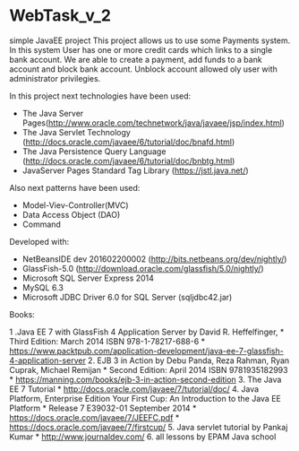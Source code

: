 # WebTask_v_2

simple JavaEE project This project allows us to use some Payments system. 
In this system User has one or more credit cards which links to a single bank account. 
We are able to create a payment, add funds to a bank account and block bank account. 
Unblock account allowed oly user with administrator privilegies.

In this project next technologies have been used:

- The Java Server Pages(http://www.oracle.com/technetwork/java/javaee/jsp/index.html)
- The Java Servlet Technology (http://docs.oracle.com/javaee/6/tutorial/doc/bnafd.html)
- The Java Persistence Query Language (http://docs.oracle.com/javaee/6/tutorial/doc/bnbtg.html)
- JavaServer Pages Standard Tag Library (https://jstl.java.net/)

Also next patterns have been used:

- Model-Viev-Controller(MVC)
- Data Access Object (DAO)
- Command

Developed with:

- NetBeansIDE dev 201602200002 (http://bits.netbeans.org/dev/nightly/)
- GlassFish-5.0 (http://download.oracle.com/glassfish/5.0/nightly/)
- Microsoft SQL Server Express 2014
- MySQL 6.3
- Microsoft JDBC Driver 6.0 for SQL Server (sqljdbc42.jar)

Books:

1 .Java EE 7 with GlassFish 4 Application Server by David R. Heffelfinger, 
            * Third Edition: March 2014 ISBN 978-1-78217-688-6
            * https://www.packtpub.com/application-development/java-ee-7-glassfish-4-application-server
2. EJB 3 in Action by Debu Panda, Reza Rahman, Ryan Cuprak, Michael Remijan
            * Second Edition: April 2014 ISBN 9781935182993
            * https://manning.com/books/ejb-3-in-action-second-edition
3. The Java EE 7 Tutorial
            * http://docs.oracle.com/javaee/7/tutorial/doc/
4. Java Platform, Enterprise Edition Your First Cup: An Introduction to the Java EE Platform
            * Release 7 E39032-01 September 2014
            * https://docs.oracle.com/javaee/7/JEEFC.pdf
            * https://docs.oracle.com/javaee/7/firstcup/
5. Java servlet tutorial by Pankaj Kumar
            * http://www.journaldev.com/
6. all lessons by EPAM Java school
            
